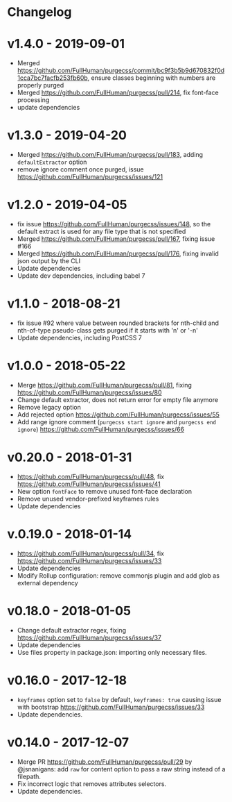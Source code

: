 # Changelog

# v1.4.0 - 2019-09-01

* Merged https://github.com/FullHuman/purgecss/commit/bc9f3b5b9d670832f0d1cca7bc7facfb253fb60b, ensure classes beginning with numbers are properly purged
* Merged https://github.com/FullHuman/purgecss/pull/214, fix font-face processing
* update dependencies

# v1.3.0 - 2019-04-20

* Merged https://github.com/FullHuman/purgecss/pull/183, adding `defaultExtractor` option
* remove ignore comment once purged, issue https://github.com/FullHuman/purgecss/issues/121

# v1.2.0 - 2019-04-05

* fix issue https://github.com/FullHuman/purgecss/issues/148, so the default extract is used for any file type that is not specified
* Merged https://github.com/FullHuman/purgecss/pull/167, fixing issue #166
* Merged https://github.com/FullHuman/purgecss/pull/176, fixing invalid json output by the CLI
* Update dependencies
* Update dev dependencies, including babel 7

# v1.1.0 - 2018-08-21

* fix issue #92 where value between rounded brackets for nth-child and nth-of-type pseudo-class gets purged if it starts with 'n' or '-n'
* Update dependencies, including PostCSS 7

# v1.0.0 - 2018-05-22

* Merge https://github.com/FullHuman/purgecss/pull/81, fixing https://github.com/FullHuman/purgecss/issues/80
* Change default extractor, does not return error for empty file anymore
* Remove legacy option
* Add rejected option https://github.com/FullHuman/purgecss/issues/55
* Add range ignore comment (`purgecss start ignore` and `purgecss end ignore`) https://github.com/FullHuman/purgecss/issues/66

# v0.20.0 - 2018-01-31

* https://github.com/FullHuman/purgecss/pull/48, fix https://github.com/FullHuman/purgecss/issues/41
* New option `fontFace` to remove unused font-face declaration
* Remove unused vendor-prefixed keyframes rules
* Update dependencies



# v.0.19.0 - 2018-01-14

* https://github.com/FullHuman/purgecss/pull/34, fix https://github.com/FullHuman/purgecss/issues/33
* Update dependencies
* Modify Rollup configuration: remove commonjs plugin and add glob as external dependency

# v0.18.0 - 2018-01-05

* Change default extractor regex, fixing https://github.com/FullHuman/purgecss/issues/37
* Update dependencies
* Use files property in package.json: importing only necessary files.

# v0.16.0 - 2017-12-18

* `keyframes` option set to `false` by default, `keyframes: true` causing issue with bootstrap https://github.com/FullHuman/purgecss/issues/33
* Update dependencies.

# v0.14.0 - 2017-12-07

* Merge PR https://github.com/FullHuman/purgecss/pull/29 by @jsnanigans: add
  `raw` for content option to pass a raw string instead of a filepath.
* Fix incorrect logic that removes attributes selectors.
* Update dependencies.
